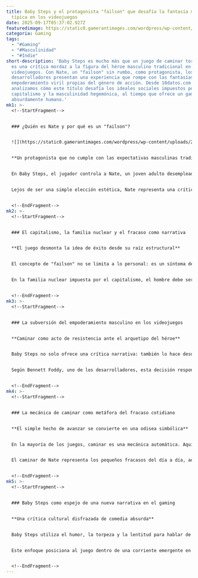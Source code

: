 ```yaml
---
title: Baby Steps y el protagonista "failson" que desafía la fantasía masculina
  típica en los videojuegos
date: 2025-09-17T05:37:02.927Z
featuredimage: https://static0.gamerantimages.com/wordpress/wp-content/uploads/2025/09/baby-steps-game-rant-advance-failson-resisting-masculine-empowerment-feature.jpg?q=70&fit=crop&w=1100&h=618&dpr=1
categoria: Gaming
tags:
  - "#Gaming"
  - "#Masculinidad"
  - "#Indie"
short-description: 'Baby Steps es mucho más que un juego de caminar torpemente:
  es una crítica mordaz a la figura del héroe masculino tradicional en los
  videojuegos. Con Nate, un "failson" sin rumbo, como protagonista, los
  desarrolladores presentan una experiencia que rompe con las fantasías de
  empoderamiento viril propias del género de acción. Desde 10datos.com
  analizamos cómo este título desafía los ideales sociales impuestos por el
  capitalismo y la masculinidad hegemónica, al tiempo que ofrece un gameplay
  absurdamente humano.'
mk1: >-
  <!--StartFragment-->


  ### ¿Quién es Nate y por qué es un "failson"?


  ![](https://static0.gamerantimages.com/wordpress/wp-content/uploads/2025/08/baby-steps-game-rant-advance-gameplay-nate-failson-vegging-out-on-couch.jpg?q=49&fit=crop&w=825&dpr=2)


  **Un protagonista que no cumple con las expectativas masculinas tradicionales**


  En Baby Steps, el jugador controla a Nate, un joven adulto desempleado y sin ambiciones que todavía vive con sus padres. Este personaje encarna el concepto de "failson", un término que describe a personas (generalmente hombres) que, a pesar del apoyo material y social, no logran "triunfar" bajo los estándares convencionales de éxito.


  Lejos de ser una simple elección estética, Nate representa una crítica directa a cómo la sociedad mide el valor de un hombre en función de su productividad, independencia económica y conformidad con el rol de proveedor. En una cultura capitalista, la masculinidad está intrínsecamente ligada al rendimiento, y Nate fracasa en todos esos frentes.


  <!--EndFragment-->
mk2: >-
  <!--StartFragment-->


  ### El capitalismo, la familia nuclear y el fracaso como narrativa


  **El juego desmonta la idea de éxito desde su raíz estructural**


  El concepto de "failson" no se limita a lo personal: es un síntoma de una estructura social que impone un modelo masculino ideal basado en el éxito financiero, la autonomía y la utilidad. Nate, al no encajar en ese molde, se convierte en una figura subversiva que desafía las expectativas no solo del jugador, sino de todo un sistema.


  En la familia nuclear impuesta por el capitalismo, el hombre debe ser el proveedor. Nate, sin trabajo ni ambición, encarna todo lo contrario. Su existencia es una negación directa de esa masculinidad tóxica, y el juego lo celebra al convertir esa "falla" en el centro de su narrativa.


  <!--EndFragment-->
mk3: >-
  <!--StartFragment-->


  ### La subversión del empoderamiento masculino en los videojuegos


  **Caminar como acto de resistencia ante el arquetipo del héroe**


  Baby Steps no solo ofrece una crítica narrativa: también lo hace desde el diseño de juego. Mientras que la mayoría de los videojuegos de acción convierten al jugador en una figura todopoderosa desde el primer minuto, aquí se lucha incluso para dar un paso sin caer al suelo.


  Según Bennett Foddy, uno de los desarrolladores, esta decisión responde al deseo de resistirse a la fantasía del empoderamiento masculino que domina los videojuegos actuales. Nate no es un soldado, ni un ninja, ni un elegido. Es alguien que apenas puede mantenerse en pie, y en ese esfuerzo torpe y constante se revela una nueva forma de heroicidad.


  <!--EndFragment-->
mk4: >-
  <!--StartFragment-->


  ### La mecánica de caminar como metáfora del fracaso cotidiano


  **El simple hecho de avanzar se convierte en una odisea simbólica**


  En la mayoría de los juegos, caminar es una mecánica automática. Aquí, es una lucha constante. Cada pierna debe ser controlada individualmente, y las caídas son inevitables. Este enfoque transforma una acción común en una experiencia profundamente humana y simbólica.


  El caminar de Nate representa los pequeños fracasos del día a día, aquellos que rara vez vemos en los videojuegos. Baby Steps nos obliga a vivirlos y reírnos de ellos. Nos dice que está bien fallar, que no todos estamos hechos para ser héroes musculosos con armas y frases épicas. A veces, lo más heroico es levantarse una y otra vez.


  <!--EndFragment-->
mk5: >-
  <!--StartFragment-->


  ### Baby Steps como espejo de una nueva narrativa en el gaming


  **Una crítica cultural disfrazada de comedia absurda**


  Baby Steps utiliza el humor, la torpeza y la lentitud para hablar de temas profundos como la masculinidad, el fracaso y las expectativas sociales. En lugar de premiarte con explosiones y victorias, te regala momentos de contemplación, frustración y risa nerviosa.


  Este enfoque posiciona al juego dentro de una corriente emergente en el mundo indie que busca alejarse de los moldes clásicos del gaming. Nate no triunfa, no salva el mundo ni conquista a nadie. Pero su viaje, lleno de tropiezos y silencios, nos recuerda que también hay valor en ser quien no encaja, en fallar y seguir caminando.


  <!--EndFragment-->
---
```

